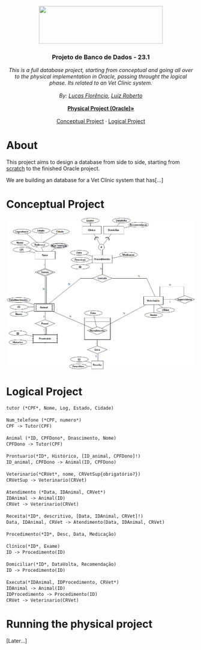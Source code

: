 <p align="center">
  <a href="https://portal.cin.ufpe.br/">
    <img src="https://i.imgur.com/w4LNDII.png" width=330 height=100>
  </a>

  <h3 align="center">Projeto de Banco de Dados - 23.1</h3>

  <p align="center">
    <i>This is a full database project, starting from conceptual and going all over to the physical implementation in Oracle, passing throught the logical phase. Its related to an Vet Clinic system.</i>
    <br>
    <br>
    <i>By: <a href="mailto:lfs@cin.ufpe.br">Lucas Florêncio</a>, <a href="mailto:lrbf@cin.ufpe.br">Luiz Roberto</a></i>
    <br>
    <br>
    <a href="./Physical"><strong>Physical Project (Oracle)&raquo;</strong></a>
    <br>
    <br>
    <a href="./Conceptual">Conceptual Project</a>
    &middot;
    <a href="./Logical">Logical Project</a>
  </p>
</p>

# About

This project aims to design a database from side to side, starting from [scratch](./Conceptual/Scratch.md) to the finished Oracle project.

We are building an database for a Vet Clinic system that has[...]

# Conceptual Project

![EERModel](./Conceptual/EER_Model.jpg "EER Model of our Database")

# Logical Project

```
tutor (*CPF*, Nome, Log, Estado, Cidade)

Num_telefone (*CPF, numero*)
CPF -> Tutor(CPF)

Animal (*ID, CPFDono*, Dnascimento, Nome)
CPFDono -> Tutor(CPF)

Prontuario(*ID*, Histórico, [ID_animal, CPFDono]!)
ID_animal, CPFDono -> Animal(ID, CPFDono)

Veterinario(*CRVet*, nome, CRVetSup{obrigatório?})
CRVetSup -> Veterinario(CRVet)

Atendimento (*Data, IDAnimal, CRVet*)
IDAnimal -> Animal(ID)
CRVet -> Veterinario(CRVet)

Receita(*ID*, descritivo, [Data, IDAnimal, CRVet]!)
Data, IDAnimal, CRVet -> Atendimento(Data, IDAnimal, CRVet)

Procedimento(*ID*, Desc, Data, Medicação)

Clínico(*ID*, Exame)
ID -> Procedimento(ID)

Domiciliar(*ID*, DataVolta, Recomendação)
ID -> Procedimento(ID)

Executa(*IDAnimal, IDProcedimento, CRVet*)
IDAnimal -> Animal(ID)
IDProcedimento -> Procedimento(ID)
CRVet -> Veterinario(CRVet)
```

# Running the physical project

[Later...]
